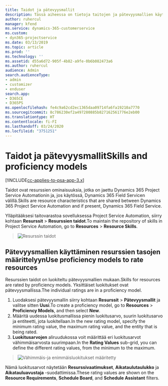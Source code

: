 ```yaml
---
title: Taidot ja pätevyysmallit
description: Tässä aiheessa on tietoja taitojen ja pätevyysmallien käyttämisestä.
author: ruhercul
manager: kfend
ms.service: dynamics-365-customerservice
ms.custom:
- dyn365-projectservice
ms.date: 03/13/2019
ms.topic: article
ms.prod: ''
ms.technology: ''
ms.assetid: d55a6d72-905f-4b82-a9fe-0b6b082473a6
ms.author: ruhercul
audience: Admin
search.audienceType:
- admin
- customizer
- enduser
search.app:
- D365CE
- D365PS
ms.openlocfilehash: fe4c9a62cd2ec1365daa09714fa6fa19210a7770
ms.sourcegitcommit: 8c786230ef2a497280885b827162561776e2eb00
ms.translationtype: HT
ms.contentlocale: fi-FI
ms.lasthandoff: 03/24/2020
ms.locfileid: "3751251"
---
```

# <a name="skills-and-proficiency-models"></a><span data-ttu-id="52b56-103">Taidot ja pätevyysmallit</span><span class="sxs-lookup"><span data-stu-id="52b56-103">Skills and proficiency models</span></span>

[!INCLUDE[cc-applies-to-psa-app-3.x](../includes/cc-applies-to-psa-app-3x.md)]

<span data-ttu-id="52b56-104">Taidot ovat resurssien ominaisuuksia, jotka on jaettu Dynamics 365 Project Service Automationin ja, jos käytössä, Dynamics 365 Field Servicen välillä.</span><span class="sxs-lookup"><span data-stu-id="52b56-104">Skills are resource characteristics that are shared between Dynamics 365 Project Service Automation and if present, Dynamics 365 Field Service.</span></span> 

<span data-ttu-id="52b56-105">Ylläpitääksesi taitovarastoa sovelluksessa Project Service Automation, siirry kohtaan **Resurssit** \> **Resurssien taidot**.</span><span class="sxs-lookup"><span data-stu-id="52b56-105">To maintain the repository of skills in Project Service Automation, go to **Resources** \> **Resource Skills**.</span></span> 

> ![Resurssin taidot](media/Resource-Management-image84.png)

## <a name="use-proficiency-models-to-rate-resources"></a><span data-ttu-id="52b56-107">Pätevyysmallien käyttäminen resurssien tasojen määrittelyyn</span><span class="sxs-lookup"><span data-stu-id="52b56-107">Use proficiency models to rate resources</span></span>

<span data-ttu-id="52b56-108">Resurssien taidot on luokiteltu pätevyysmallien mukaan.</span><span class="sxs-lookup"><span data-stu-id="52b56-108">Skills for resources are rated by proficiency models.</span></span> <span data-ttu-id="52b56-109">Yksittäiset luokitukset ovat pätevyysmallissa.</span><span class="sxs-lookup"><span data-stu-id="52b56-109">The individual ratings are in a proficiency model.</span></span> 

1. <span data-ttu-id="52b56-110">Luodaksesi pätevyysmallin siirry kohtaan **Resurssit** \> **Pätevyysmallit** ja valitse sitten **Uusi**.</span><span class="sxs-lookup"><span data-stu-id="52b56-110">To create a proficiency model, go to **Resources** \> **Proficiency Models**, and then select **New**.</span></span>
2. <span data-ttu-id="52b56-111">Määritä uudessa luokitusmallissa pienin luokitusarvo, suurin luokitusarvo ja entiteetti, jota luokitellaan.</span><span class="sxs-lookup"><span data-stu-id="52b56-111">In the new rating model, specify the minimum rating value, the maximum rating value, and the entity that is being rated.</span></span>
3. <span data-ttu-id="52b56-112">**Luokitusarvojen** aliruudukossa voit määrittää eri luokitusarvot vähimmäisarvosta suurimpaan.</span><span class="sxs-lookup"><span data-stu-id="52b56-112">In the **Rating Values** sub-grid, you can define the different rating values, from the minimum to the maximum.</span></span>

> ![Vähimmäis-ja enimmäisluokitukset määritetty](media/Resource-Management-image85.png)

<span data-ttu-id="52b56-114">Nämä luokitusarvot näytetään **Resurssivaatimukset**, **Aikataulutaulukko** ja **Aikatauluavustaja** -suodattimissa.</span><span class="sxs-lookup"><span data-stu-id="52b56-114">These rating values are shown on the **Resource Requirements**, **Schedule Board**, and **Schedule Assistant** filters.</span></span>
